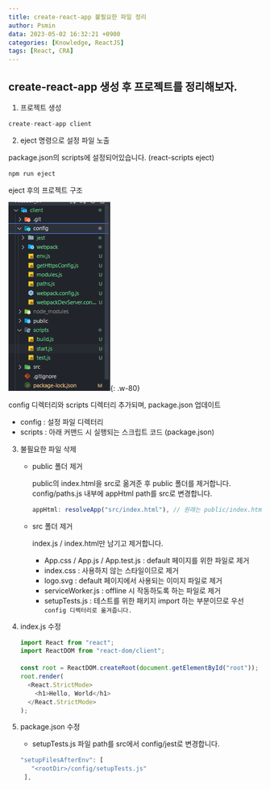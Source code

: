 ```yaml
---
title: create-react-app 불필요한 파일 정리
author: Psmin
data: 2023-05-02 16:32:21 +0900
categories: [Knowledge, ReactJS]
tags: [React, CRA]
---
```


## create-react-app 생성 후 프로젝트를 정리해보자.

1. 프로젝트 생성

```js
create-react-app client
```

2. eject 명령으로 설정 파일 노출

package.json의 scripts에 설정되어있습니다. (react-scripts eject)

```js
npm run eject
```

eject 후의 프로젝트 구조

![eject](/assets/img/eject.png){: .w-80}

config 디렉터리와 scripts 디렉터리 추가되며, package.json 업데이트

- config : 설정 파일 디렉터리
- scripts : 아래 커맨드 시 실행되는 스크립트 코드 (package.json)

3. 불필요한 파일 삭제

   - public 폴더 제거

     public의 index.html을 src로 옮겨준 후 public 폴더를 제거합니다.  
     config/paths.js 내부에 appHtml path를 src로 변경합니다.

     ```js
     appHtml: resolveApp("src/index.html"), // 원래는 public/index.html로 되어있습니다.
     ```

   - src 폴더 제거

     index.js / index.html만 남기고 제거합니다.

     - App.css / App.js / App.test.js : default 페이지를 위한 파일로 제거
     - index.css : 사용하지 않는 스타일이므로 제거
     - logo.svg : default 페이지에서 사용되는 이미지 파일로 제거
     - serviceWorker.js : offline 시 작동하도록 하는 파일로 제거
     - setupTests.js : 테스트를 위한 패키지 import 하는 부분이므로 우선 `config 디렉터리로 옮겨줍니다.`

4. index.js 수정

   ```js
   import React from "react";
   import ReactDOM from "react-dom/client";

   const root = ReactDOM.createRoot(document.getElementById("root"));
   root.render(
     <React.StrictMode>
       <h1>Hello, World</h1>
     </React.StrictMode>
   );
   ```

5. package.json 수정

   - setupTests.js 파일 path를 src에서 config/jest로 변경합니다.

   ```js
   "setupFilesAfterEnv": [
      "<rootDir>/config/setupTests.js"
    ],
   ```
